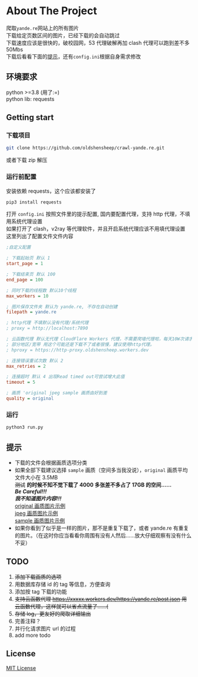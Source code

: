 # About The Project

爬取`yande.re`网站上的所有图片  
下载给定页数区间的图片，已经下载的会自动跳过  
下载速度应该是很快的，破校园网，53 代理破解再加 clash 代理可以跑到差不多 50Mbs  
下载后看看下面的[提示](#提示)，还有`config.ini`根据自身需求修改

## 环境要求

python >=3.8 (用了:=)  
python lib: requests

## Getting start

### 下载项目

```sh
git clone https://github.com/oldshensheep/crawl-yande.re.git
```

或者下载 zip 解压

### 运行前配置

安装依赖 requests，这个应该都安装了

```sh
pip3 install requests
```

打开 `config.ini` 按照文件里的提示配置, 国内要配置代理，支持 http 代理，不填用系统代理设置  
如果打开了 clash，v2ray 等代理软件，并且开启系统代理应该不用填代理设置  
这里列出了配置文件文件内容

```ini
;自定义配置

; 下载起始页 默认 1
start_page = 1

; 下载结束页 默认 100
end_page = 100

; 同时下载的线程数 默认10个线程
max_workers = 10

; 图片保存文件夹 默认为 yande.re, 不存在自动创建
filepath = yande.re

; http代理 不填默认没有代理/系统代理
; proxy = http://localhost:7890

; 云函数代理 默认无代理 CloudFlare Workers 代理，不需要爬墙代理啦，每天10W次请求(UTC+0)
; 部分地区/宽带 用这个可能还是下载不了或者很慢，建议使用http代理。
; hproxy = https://http-proxy.oldshensheep.workers.dev

; 连接错误重试次数 默认 2
max_retries = 2

; 连接超时 默认 4 出现Read timed out可尝试增大此值
timeout = 5

; 画质 'original jpeg sample 画质由好到差
quality = original
```

### 运行

```sh
python3 run.py
```

## 提示

- 下载的文件会根据画质选项分类
- 如果全部下载建议选择 `sample` 画质（空间多当我没说），`original` 画质平均文件大小在 3.5MB  
~~测试~~ **的时候不知不觉下载了 4000 多张差不多占了 17GB 的空间……**  
**_Be Careful!!!_**  
**_我不知道图片内容!!!_**  
[original 画质图片示例](https://files.yande.re/imageff3bc48f06b4247a35d9553d08cccd9ayandere%20750007%20bikini%20garter%20genshin_impact%20mona%28genshin_impact%29%20pn_%28wnsl26%29%20swimsuits%20underboob%20wet.png)  
[jpeg 画质图片示例](https://files.yande.re/jpeg/ff3bc48f06b4247a35d9553d08cccd9ayandere%20750007%20bikini%20garter%20genshin_impact%20mona_%28genshin_impact%29%20pn_%28wnl26%29%20swimsuits%20underboob%20wet.jpg)  
[sample 画质图片示例](https://files.yande.re/sample/ff3bc48f06b4247a35d9553d08cccd9ayandere%20750007%20sample%20bikini%20garter%20genshin_impact%20mona_%28genshin_impact%29%2pn%28wnsl216%29%20swimsuits%20underboob%20wet.jpg)
- 如果你看到了似乎是一样的图片，那不是重复下载了，或者 yande.re 有重复的图片。（在这时你应当看看你周围有没有人然后……放大仔细观察有没有什么不妥）

## TODO

1. ~~添加下载画质的选项~~
2. 用数据库存储 id 的 tag 等信息，方便查询
3. 添加按 tag 下载的功能
4. ~~支持云函数代理 https://xxxxx.workers.dev/https://yande.re/post.json 用云函数代理，这样就可以省点流量了……(~~
5. ~~存储 log，更友好的爬取详细输出~~
6. 完善注释？
7. 并行化请求图片 url 的过程
8. add more todo

## License

[MIT License](https://github.com/oldshensheep/crawl-yande.re/blob/main/LICENSE)

